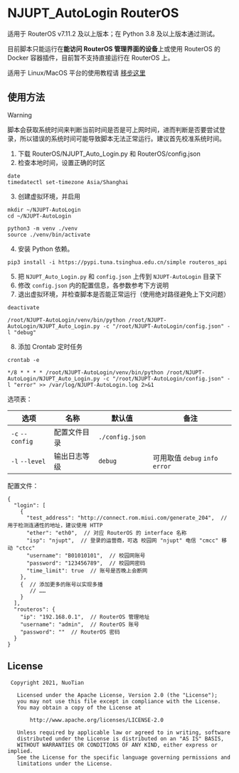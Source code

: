 # NJUPT_AutoLogin RouterOS

适用于 RouterOS v7.11.2 及以上版本；在 Python 3.8 及以上版本通过测试。

目前脚本只能运行在**能访问 RouterOS 管理界面的设备**上或使用 RouterOS 的 Docker 容器插件，目前暂不支持直接运行在 RouterOS 上。

适用于 Linux/MacOS 平台的使用教程请 [移步这里](./README.md)

## 使用方法

> [!WARNING]
> 脚本会获取系统时间来判断当前时间是否是可上网时间，进而判断是否要尝试登录，所以错误的系统时间可能导致脚本无法正常运行。建议首先校准系统时间。

1. 下载 RouterOS/NJUPT_Auto_Login.py 和 RouterOS/config.json
2. 检查本地时间，设置正确的时区
```Shell
date
timedatectl set-timezone Asia/Shanghai
```
3. 创建虚拟环境，并启用
```Shell
mkdir ~/NJUPT-AutoLogin
cd ~/NJUPT-AutoLogin

python3 -m venv ./venv
source ./venv/bin/activate
```
4. 安装 Python 依赖。
```Shell
pip3 install -i https://pypi.tuna.tsinghua.edu.cn/simple routeros_api
```
5. 把 `NJUPT_Auto_Login.py` 和 `config.json` 上传到 `NJUPT-AutoLogin` 目录下
6. 修改 `config.json` 内的配置信息，各参数参考下方说明
7. 退出虚拟环境，并检查脚本是否能正常运行（使用绝对路径避免上下文问题）
```Shell
deactivate

/root/NJUPT-AutoLogin/venv/bin/python /root/NJUPT-AutoLogin/NJUPT_Auto_Login.py -c "/root/NJUPT-AutoLogin/config.json" -l "debug"
```
8. 添加 Crontab 定时任务
```Shell
crontab -e
```
```crontab
*/8 * * * * /root/NJUPT-AutoLogin/venv/bin/python /root/NJUPT-AutoLogin/NJUPT_Auto_Login.py -c "/root/NJUPT-AutoLogin/config.json" -l "error" >> /var/log/NJUPT-AutoLogin.log 2>&1
```

选项表：

| 选项            | 名称         | 默认值          | 备注                            |
| --------------- | ------------ | --------------- | ------------------------------- |
| `-c` `--config` | 配置文件目录 | `./config.json` |                                 |
| `-l` `--level`  | 输出日志等级 | `debug`         | 可用取值 `debug` `info` `error` |

配置文件：

```JSONC
{
  "login": [
    {
      "test_address": "http://connect.rom.miui.com/generate_204",  // 用于检测连通性的地址，建议使用 HTTP
      "ether": "eth0",  // 对应 RouterOS 的 interface 名称
      "isp": "njupt",  // 登录的运营商，可选 校园网 "njupt" 电信 "cmcc" 移动 "ctcc"
      "username": "B01010101",  // 校园网账号
      "password": "123456789",  // 校园网密码
      "time_limit": true  // 账号是否晚上会断网
    },
    {  // 添加更多的账号以实现多播
       // ……
    }
  ],
  "routeros": {
    "ip": "192.168.0.1",  // RouterOS 管理地址
    "username": "admin",  // RouterOS 账号
    "password": ""  // RouterOS 密码
  }
}
```

## License

```license
 Copyright 2021, NuoTian

   Licensed under the Apache License, Version 2.0 (the "License");
   you may not use this file except in compliance with the License.
   You may obtain a copy of the License at

       http://www.apache.org/licenses/LICENSE-2.0

   Unless required by applicable law or agreed to in writing, software
   distributed under the License is distributed on an "AS IS" BASIS,
   WITHOUT WARRANTIES OR CONDITIONS OF ANY KIND, either express or implied.
   See the License for the specific language governing permissions and
   limitations under the License.
```
